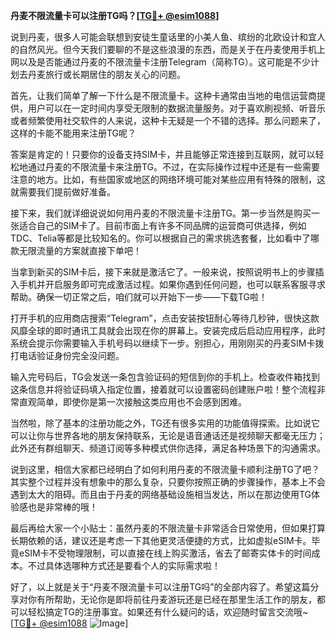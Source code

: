 **丹麦不限流量卡可以注册TG吗？[[TG💪+ @esim1088](https://t.me/s/esim1088)]**

说到丹麦，很多人可能会联想到安徒生童话里的小美人鱼、缤纷的北欧设计和宜人的自然风光。但今天我们要聊的不是这些浪漫的东西，而是关于在丹麦使用手机上网以及是否能通过丹麦的不限流量卡注册Telegram（简称TG）。这可能是不少计划去丹麦旅行或长期居住的朋友关心的问题。

首先，让我们简单了解一下什么是不限流量卡。这种卡通常由当地的电信运营商提供，用户可以在一定时间内享受无限制的数据流量服务。对于喜欢刷视频、听音乐或者频繁使用社交软件的人来说，这种卡无疑是一个不错的选择。那么问题来了，这样的卡能不能用来注册TG呢？

答案是肯定的！只要你的设备支持SIM卡，并且能够正常连接到互联网，就可以轻松地通过丹麦的不限流量卡来注册TG。不过，在实际操作过程中还是有一些需要注意的地方。比如，有些国家或地区的网络环境可能对某些应用有特殊的限制，这就需要我们提前做好准备。

接下来，我们就详细说说如何用丹麦的不限流量卡注册TG。第一步当然是购买一张适合自己的SIM卡了。目前市面上有许多不同品牌的运营商可供选择，例如TDC、Telia等都是比较知名的。你可以根据自己的需求挑选套餐，比如看中了哪款无限流量的方案就直接下单吧！

当拿到新买的SIM卡后，接下来就是激活它了。一般来说，按照说明书上的步骤插入手机并开启服务即可完成激活过程。如果你遇到任何问题，也可以联系客服寻求帮助。确保一切正常之后，咱们就可以开始下一步——下载TG啦！

打开手机的应用商店搜索“Telegram”，点击安装按钮耐心等待几秒钟，很快这款风靡全球的即时通讯工具就会出现在你的屏幕上。安装完成后启动应用程序，此时系统会提示你需要输入手机号码以继续下一步。别担心，用刚刚买的丹麦SIM卡拨打电话验证身份完全没问题。

输入完号码后，TG会发送一条包含验证码的短信到你的手机上。检查收件箱找到这条信息并将验证码填入指定位置，接着就可以设置密码创建账户啦！整个流程非常直观简单，即使你是第一次接触这类应用也不会感到困难。

当然啦，除了基本的注册功能之外，TG还有很多实用的功能值得探索。比如说它可以让你与世界各地的朋友保持联系，无论是语音通话还是视频聊天都毫无压力；此外还有群组聊天、频道订阅等多种模式供你选择，满足各种场景下的沟通需求。

说到这里，相信大家都已经明白了如何利用丹麦的不限流量卡顺利注册TG了吧？其实整个过程并没有想象中的那么复杂，只要你按照正确的步骤操作，基本上不会遇到太大的阻碍。而且由于丹麦的网络基础设施相当发达，所以在那边使用TG体验感也是非常棒的哦！

最后再给大家一个小贴士：虽然丹麦的不限流量卡非常适合日常使用，但如果打算长期依赖的话，建议还是考虑一下其他更灵活便捷的方式，比如虚拟eSIM卡。毕竟eSIM卡不受物理限制，可以直接在线上购买激活，省去了邮寄实体卡的时间成本。不过具体选哪种方式还是要看个人的实际需求啦！

好了，以上就是关于“丹麦不限流量卡可以注册TG吗”的全部内容了。希望这篇分享对你有所帮助，无论你是即将前往丹麦游玩还是已经在那里生活工作的朋友，都可以轻松搞定TG的注册事宜。如果还有什么疑问的话，欢迎随时留言交流哦~ [[TG💪+ @esim1088](https://t.me/s/esim1088) ![Image](https://i.postimg.cc/4NQfJmqS/Snipaste-2025-05-13-00-14-12.png)]